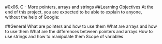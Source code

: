 #0x06. C - More pointers, arrays and strings
##Learning Objectives
At the end of this project, you are expected to be able to explain to anyone, without the help of Google:

##General
What are pointers and how to use them
What are arrays and how to use them
What are the differences between pointers and arrays
How to use strings and how to manipulate them
Scope of variables
